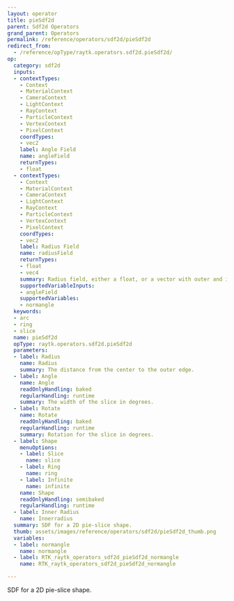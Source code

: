 ```yaml
---
layout: operator
title: pieSdf2d
parent: Sdf2d Operators
grand_parent: Operators
permalink: /reference/operators/sdf2d/pieSdf2d
redirect_from:
  - /reference/opType/raytk.operators.sdf2d.pieSdf2d/
op:
  category: sdf2d
  inputs:
  - contextTypes:
    - Context
    - MaterialContext
    - CameraContext
    - LightContext
    - RayContext
    - ParticleContext
    - VertexContext
    - PixelContext
    coordTypes:
    - vec2
    label: Angle Field
    name: angleField
    returnTypes:
    - float
  - contextTypes:
    - Context
    - MaterialContext
    - CameraContext
    - LightContext
    - RayContext
    - ParticleContext
    - VertexContext
    - PixelContext
    coordTypes:
    - vec2
    label: Radius Field
    name: radiusField
    returnTypes:
    - float
    - vec4
    summary: Radius field, either a float, or a vector with outer and inner radius
    supportedVariableInputs:
    - angleField
    supportedVariables:
    - normangle
  keywords:
  - arc
  - ring
  - slice
  name: pieSdf2d
  opType: raytk.operators.sdf2d.pieSdf2d
  parameters:
  - label: Radius
    name: Radius
    summary: The distance from the center to the outer edge.
  - label: Angle
    name: Angle
    readOnlyHandling: baked
    regularHandling: runtime
    summary: The width of the slice in degrees.
  - label: Rotate
    name: Rotate
    readOnlyHandling: baked
    regularHandling: runtime
    summary: Rotation for the slice in degrees.
  - label: Shape
    menuOptions:
    - label: Slice
      name: slice
    - label: Ring
      name: ring
    - label: Infinite
      name: infinite
    name: Shape
    readOnlyHandling: semibaked
    regularHandling: runtime
  - label: Inner Radius
    name: Innerradius
  summary: SDF for a 2D pie-slice shape.
  thumb: assets/images/reference/operators/sdf2d/pieSdf2d_thumb.png
  variables:
  - label: normangle
    name: normangle
  - label: RTK_raytk_operators_sdf2d_pieSdf2d_normangle
    name: RTK_raytk_operators_sdf2d_pieSdf2d_normangle

---
```



SDF for a 2D pie-slice shape.